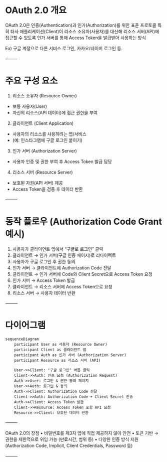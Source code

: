 # OAuth 2.0 개요

OAuth 2.0은 인증(Authentication)과 인가(Authorization)를 위한 표준 프로토콜
특히 타사 애플리케이션(Client)이 리소스 소유자(사용자)를 대신해 리소스 서버(API)에 접근할 수 있도록 인가 서버를 통해 Access Token을 발급받아 사용하는 방식

Ex) 구글 계정으로 다른 서비스 로그인, 카카오/네이버 로그인 등.

⸻

# 주요 구성 요소

1.	리소스 소유자 (Resource Owner)
- 보통 사용자(User)
- 자신의 리소스(API 데이터)에 접근 권한을 부여
2.	클라이언트 (Client Application)
- 사용자의 리소스를 사용하려는 앱/서비스
- (예: 인스타그램에 구글 로그인 붙이기)
3.	인가 서버 (Authorization Server)
- 사용자 인증 및 권한 부여 후 Access Token 발급 담당
4.	리소스 서버 (Resource Server)
- 보호된 자원(API 서버) 제공
- Access Token을 검증 후 데이터 반환

⸻

# 동작 플로우 (Authorization Code Grant 예시)

1.	사용자가 클라이언트 앱에서 “구글로 로그인” 클릭
2.	클라이언트 → 인가 서버(구글 인증 페이지)로 리다이렉트
3.	사용자가 구글 로그인 후 권한 동의
4.	인가 서버 → 클라이언트에 Authorization Code 전달
5.	클라이언트 → 인가 서버에 Code와 Client Secret으로 Access Token 요청
6.	인가 서버 → Access Token 발급
7.	클라이언트 → 리소스 서버에 Access Token으로 요청
8.	리소스 서버 → 사용자 데이터 반환

⸻

# 다이어그램
```mermaid
sequenceDiagram
    participant User as 사용자 (Resource Owner)
    participant Client as 클라이언트 앱
    participant Auth as 인가 서버 (Authorization Server)
    participant Resource as 리소스 서버 (API)

    User->>Client: "구글 로그인" 버튼 클릭
    Client->>Auth: 인증 요청 (Authorization Request)
    Auth->>User: 로그인 & 권한 동의 페이지
    User->>Auth: 로그인 & 동의
    Auth->>Client: Authorization Code 전달
    Client->>Auth: Authorization Code + Client Secret 전송
    Auth->>Client: Access Token 발급
    Client->>Resource: Access Token 포함 API 요청
    Resource->>Client: 보호된 데이터 반환
```

⸻

OAuth 2.0의 장점
	•	비밀번호를 제3자 앱에 직접 제공하지 않아 안전
	•	토큰 기반 → 권한을 제한적으로 위임 가능 (만료시간, 범위 등)
	•	다양한 인증 방식 지원 (Authorization Code, Implicit, Client Credentials, Password 등)

⸻
